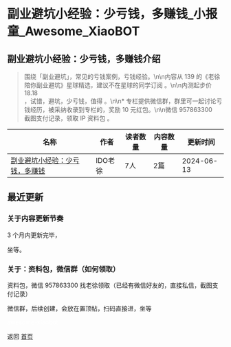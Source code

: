# 副业避坑小经验：少亏钱，多赚钱_小报童_Awesome_XiaoBOT

## 副业避坑小经验：少亏钱，多赚钱介绍
> 围绕「副业避坑」，常见的亏钱案例，亏钱经验。\n\n内容从 139 的《老徐陪你副业避坑》星球精选，建议不在星球的同学订阅 。\n\n内测起步价 18.18  
，试错，避坑，少亏钱，值得 。\n\n* 专栏提供微信群，群里可一起讨论亏钱经历，被采纳收录到专栏的，奖励 10 元红包。\n\n微信 957863300  
截图支付记录，领取 IP 资料包 。  
  


|名称|作者|读者数量|内容数量|更新时间|
|---|---|---|---|---|
|[副业避坑小经验：少亏钱，多赚钱](https://xiaobot.net/p/bikeng?refer=0b133df9-27dc-423b-8101-639049001c13)|IDO老徐|7人|2篇|2024-06-13|

## 最近更新
### 关于内容更新节奏

3 个月内更新完毕，

坐等。

### 关于：资料包，微信群（如何领取）

资料包，微信 957863300 找老徐领取（已经有微信好友的，直接私信，截图支付记录）

微信群，后续创建，会放在置顶帖，扫码直接进，坐等


<a href="https://github.com/Reno9527/awesome-xiaobot" style="color: white; text-decoration: none;">awesome-xiaobot</a>

返回 [首页](../README.md)

